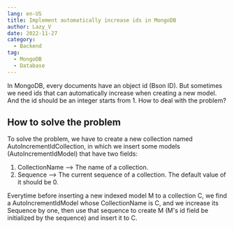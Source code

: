 ```yaml
---
lang: en-US
title: Implement automatically increase ids in MongoDB
author: Lazy_V
date: 2022-11-27
category:
  - Backend
tag:
  - MongoDB
  - Database
---
```


In MongoDB, every documents have an object id (Bson ID). But sometimes we need ids that can automatically increase when creating a new model. And the id should be an integer starts from 1. How to deal with the problem?

<!-- more -->

## How to solve the problem

To solve the problem, we have to create a new collection named AutoIncrementIdCollection, in which we insert some models (AutoIncrementIdModel) that have two fields: 

1. CollectionName --> The name of a collection.
2. Sequence --> The current sequence of a collection. The default value of it should be 0.

Everytime before inserting a new indexed model M to a collection C, we find a AutoIncrementIdModel whose CollectionName is C, and we increase its Sequence by one, then use that sequence to create M (M's id field be initialized by the sequence) and insert it to C.